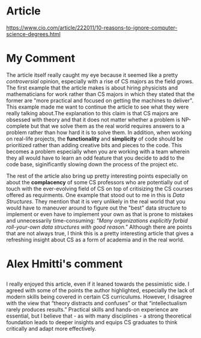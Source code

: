 # Article
https://www.cio.com/article/222011/10-reasons-to-ignore-computer-science-degrees.html

# My Comment
The article itself really caught my eye because it seemed like a pretty *controversial* opinion, especially with a rise of CS majors as 
the field grows. The first example that the article makes is about hiring physicists and mathematicians for work rather than CS majors 
in which they stated that the former are "more practical and focused on getting the machines to deliver". This example made me want to 
continue the article to see what they were really talking about.The explanation to this claim is that CS majors are obsessed with 
theory and that it does not matter whether a problem is NP-complete but that we solve them as the real world requires answers to a 
problem rather than how hard it is to solve them. In addition, when working on real-life projects, the **functionality** and 
**simplicity** of 
code should be prioritized rather than adding creative bits and pieces to the code. This becomes a problem especially when you are 
working with a team wherein they all would have to learn an odd feature that you decide to add to the code base, siginificantly slowing 
down the process of the project etc. 

The rest of the article also bring up pretty interesting points especially on about the **complacency** of some CS professors who are 
potentially out of touch with the ever-evolving field of CS on top of critisizing the CS courses offered as requirments. One example 
that stood out to me in this is *Data Structures*. They mention that it is very unlikely in the real world that you would have to 
maneuver around to figure out the "best" data structure to implement or even have to implement your own as that is prone to mistakes 
and unnecessarily time-consuming: *"Many organizations explicitly forbid roll-your-own data structures with good reason."* Although 
there 
are points that are not always true, I think this is a pretty interesting article that gives a refreshing insight about CS as a form of 
academia and in the real world. 

# Alex Hmitti's comment <p>
I really enjoyed this article, even if it leaned towards the pessimistic side. I agreed with some of the points the author highlighted, especially the lack of modern skills being covered in certain CS curriculums. However, I disagree with the view that “theory distracts and confuses” or that “intellectualism rarely produces results.” Practical skills and hands-on experience are essential, but I believe that - as with many disciplines - a strong theoretical foundation leads to deeper insights and equips CS graduates to think critically and adapt more effectively.
